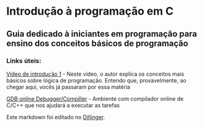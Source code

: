 # Introdução à programação em C
## Guia dedicado à iniciantes em programação para ensino dos conceitos básicos de programação

### Links úteis:

[Vídeo de introdução 1] - Neste vídeo, o autor explica os conceitos mais básicos sobre lógica de programação. Entendo que, provavelmente, ao chegar aqui, vocês já passaram por essa matéria

[GDB online Debugger/Compiller] - Ambiente com compilador online de C/C++ que nos ajudará a executar as tarefas

Este markdown foi editado no [Dillinger].

[//]: # (These are reference links used in the body of this note and get stripped out when the markdown processor does its job. There is no need to format nicely because it shouldn't be seen. Thanks SO - http://stackoverflow.com/questions/4823468/store-comments-in-markdown-syntax)

   [Vídeo de introdução 1]: <https://www.youtube.com/watch?v=Ds1n6aHchRU>
   [GDB online Debugger/Compiller]: <https://www.onlinegdb.com/>
   [Dillinger]: <https://dillinger.io/>
